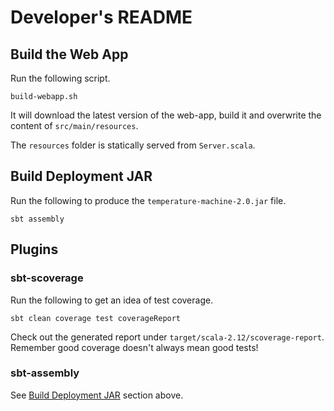 # Developer's README

## Build the Web App

Run the following script.

    build-webapp.sh

It will download the latest version of the web-app, build it and overwrite the content of `src/main/resources`.

The `resources` folder is statically served from `Server.scala`.


## Build Deployment JAR

Run the following to produce the `temperature-machine-2.0.jar` file.

    sbt assembly


## Plugins

### sbt-scoverage

Run the following to get an idea of test coverage.

    sbt clean coverage test coverageReport

Check out the generated report under `target/scala-2.12/scoverage-report`. Remember good coverage doesn't always mean good tests!


### sbt-assembly

See [Build Deployment JAR](#build-deployment-jar) section above.